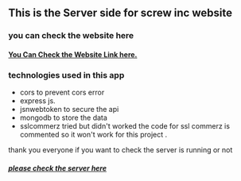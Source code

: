 ## This is the Server side for screw inc website 
### you can check the website here
#### [You Can Check the Website Link here.](https://screw-inc.web.app/)

### technologies used in this app 
- cors to prevent cors error
- express js.
- jsnwebtoken to secure the api
- mongodb to store the data
- sslcommerz tried but didn't worked the code for ssl commerz is commented so it won't work for this project .

thank you everyone if you want to check the server is running or not 

##### [please check the server here](screw-inc.herokuapp.com)
